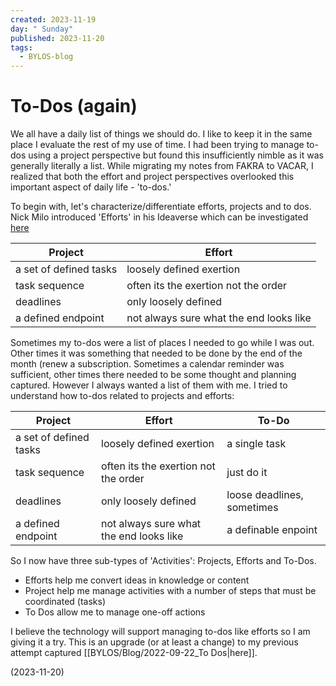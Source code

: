 ```yaml
---
created: 2023-11-19
day: " Sunday"
published: 2023-11-20
tags:
  - BYLOS-blog
---
```

# To-Dos (again)
We all have a daily list of things we should do.  I like to keep it in the same place I evaluate the rest of my use of time. I had been trying to manage to-dos using a project perspective  but found this insufficiently nimble as it was generally literally a list.  While migrating my notes from FAKRA to VACAR, I realized that both the effort and project perspectives overlooked this important aspect of daily  life - 'to-dos.'

To begin with, let's characterize/differentiate efforts, projects and to dos.  Nick Milo introduced 'Efforts' in his Ideaverse which can be investigated [here](https://start.linkingyourthinking.com/ideaverse-for-obsidian) 

| Project            | Effort |
| ------------------ | ------ |
| a set of defined tasks                   | loosely defined exertion       |
| task sequence     | often its the exertion not the order       |
| deadlines          | only loosely defined       |
| a defined endpoint | not always sure what the end looks like       |

 Sometimes my to-dos were a list of places I needed to go while I was out. Other times it was something that needed to be done by the end of the month (renew a subscription. Sometimes a calendar reminder was sufficient, other times there needed to be some thought and planning captured. However I always wanted a list of them with me.  I tried to understand how to-dos related to projects and efforts:

| Project            | Effort | To-Do|
| ------------------ | ------ | -----|
| a set of defined tasks   | loosely defined exertion | a single task  |
| task sequence     | often its the exertion not the order | just do it |
| deadlines          | only loosely defined       | loose deadlines, sometimes |
| a defined endpoint | not always sure what the end looks like | a definable enpoint |

So I now have three sub-types of 'Activities': Projects, Efforts and To-Dos.
- Efforts help me convert ideas in knowledge or content
- Project help me manage activities with a number of steps that must be coordinated (tasks)
- To Dos allow me to manage one-off actions
 
 I believe  the technology will support managing to-dos like efforts so I am giving it a try. This is an upgrade (or at least a change) to my previous attempt captured [[BYLOS/Blog/2022-09-22_To Dos|here]]. 
 
(2023-11-20)